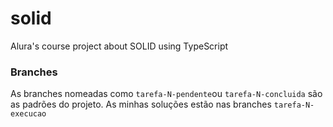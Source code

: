 # solid
Alura's course project about SOLID using TypeScript

### Branches

As branches nomeadas como ```tarefa-N-pendente```ou ```tarefa-N-concluida```
são as padrões do projeto. As minhas soluções estão nas branches ```tarefa-N-execucao```